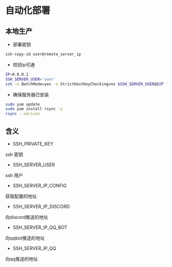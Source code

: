 # 自动化部署

## 本地生产

- 部署密钥

```sh
ssh-copy-id user@remote_server_ip
```

- 校验ip可通

```sh
IP=0.0.0.1
SSH_SERVER_USER='user'
ssh -o BatchMode=yes -o StrictHostKeyChecking=no $SSH_SERVER_USER@$IP "echo 'successful!' || echo 'Connection failed'"
```

- 确保服务器已安装

```sh
sudo yum update
sudo yum install rsync -y
rsync --version
```

## 含义

- SSH_PRIVATE_KEY

ssh 密钥

- SSH_SERVER_USER

ssh 用户

- SSH_SERVER_IP_CONFIG

获取配置的地址

- SSH_SERVER_IP_DISCORD

向discord推送的地址

- SSH_SERVER_IP_QQ_BOT

向qqbot推送的地址

- SSH_SERVER_IP_QQ

向qq推送的地址
